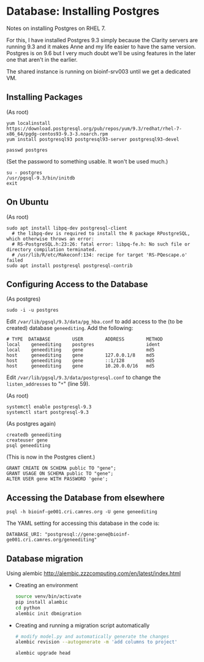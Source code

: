 # Database: Installing Postgres

Notes on installing Postgres on RHEL 7.

For this, I have installed Postgres 9.3 simply because the Clarity servers are running 9.3 and it makes Anne and my life easier to have the same version. Postgres is on 9.6 but I very much doubt we'll be using features in the later one that aren't in the earlier.

The shared instance is running on bioinf-srv003 until we get a dedicated VM.


## Installing Packages

(As root)
```
yum localinstall https://download.postgresql.org/pub/repos/yum/9.3/redhat/rhel-7-x86_64/pgdg-centos93-9.3-3.noarch.rpm
yum install postgresql93 postgresql93-server postgresql93-devel

passwd postgres
```

(Set the password to something usable. It won't be used much.)

```
su - postgres
/usr/pgsql-9.3/bin/initdb
exit
```

## On Ubuntu
(As root)
```
sudo apt install libpq-dev postgresql-client
  # the libpq-dev is required to install the R package RPostgreSQL, which otherwise throws an error:
  # RS-PostgreSQL.h:23:26: fatal error: libpq-fe.h: No such file or directory compilation terminated.
  # /usr/lib/R/etc/Makeconf:134: recipe for target 'RS-PQescape.o' failed
sudo apt install postgresql postgresql-contrib
```


## Configuring Access to the Database

(As postgres)

```
sudo -i -u postgres
```

Edit `/var/lib/pgsql/9.3/data/pg_hba.conf` to add access to the (to be created) database `geneediting`. Add the following:

```
# TYPE  DATABASE        USER        ADDRESS        METHOD
local    geneediting    postgres                   ident
local    geneediting    gene                       md5
host     geneediting    gene        127.0.0.1/8    md5
host     geneediting    gene        ::1/128        md5
host     geneediting    gene        10.20.0.0/16   md5
```

Edit `/var/lib/pgsql/9.3/data/postgresql.conf` to change the `listen_addresses` to "`*`" (line 59).

(As root)

```
systemctl enable postgresql-9.3
systemctl start postgresql-9.3
```

(As postgres again)

```
createdb geneediting
createuser gene
psql geneediting
```

(This is now in the Postgres client.)

```
GRANT CREATE ON SCHEMA public TO "gene";
GRANT USAGE ON SCHEMA public TO "gene";
ALTER USER gene WITH PASSWORD 'gene';
```

## Accessing the Database from elsewhere

```
psql -h bioinf-ge001.cri.camres.org -U gene geneediting
```

The YAML setting for accessing this database in the code is:

```
DATABASE_URI: "postgresql://gene:gene@bioinf-ge001.cri.camres.org/geneediting"
```


## Database migration

Using alembic http://alembic.zzzcomputing.com/en/latest/index.html

* Creating an environment
  ```bash
  source venv/bin/activate
  pip install alambic
  cd python
  alembic init dbmigration
  ```
* Creating and running a migration script automatically
  ```bash
  # modify model.py and automatically generate the changes
  alembic revision --autogenerate -m 'add columns to project'

  alembic upgrade head
  ```

